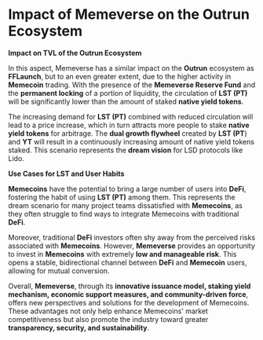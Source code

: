 # Impact of Memeverse on the Outrun Ecosystem

**Impact on TVL of the Outrun Ecosystem**

In this aspect, Memeverse has a similar impact on the **Outrun** ecosystem as **FFLaunch**, but to an even greater extent, due to the higher activity in **Memecoin** trading. With the presence of the **Memeverse Reserve Fund** and the **permanent locking** of a portion of liquidity, the circulation of **LST (PT)** will be significantly lower than the amount of staked **native yield tokens**.

The increasing demand for **LST (PT)** combined with reduced circulation will lead to a price increase, which in turn attracts more people to stake **native yield tokens** for arbitrage. The **dual growth flywheel** created by **LST (PT**) and **YT** will result in a continuously increasing amount of native yield tokens staked. This scenario represents the **dream vision** for LSD protocols like Lido.

**Use Cases for LST and User Habits**

**Memecoins** have the potential to bring a large number of users into **DeFi**, fostering the habit of using **LST (PT)** among them. This represents the dream scenario for many project teams dissatisfied with **Memecoins**, as they often struggle to find ways to integrate Memecoins with traditional **DeFi**.

Moreover, traditional **DeFi** investors often shy away from the perceived risks associated with **Memecoins**. However, **Memeverse** provides an opportunity to invest in **Memecoins** with extremely **low and manageable risk**. This opens a stable, bidirectional channel between **DeFi** and **Memecoin** users, allowing for mutual conversion.

Overall, **Memeverse**, through its **innovative issuance model, staking yield mechanism, economic support measures, and community-driven force**, offers new perspectives and solutions for the development of Memecoins. These advantages not only help enhance Memecoins' market competitiveness but also promote the industry toward greater **transparency, security, and sustainability**.
